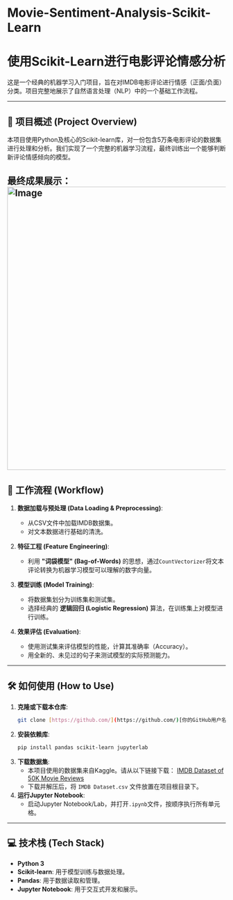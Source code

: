 # Movie-Sentiment-Analysis-Scikit-Learn
# 使用Scikit-Learn进行电影评论情感分析
这是一个经典的机器学习入门项目，旨在对IMDB电影评论进行情感（正面/负面）分类。项目完整地展示了自然语言处理（NLP）中的一个基础工作流程。

---

## 📖 项目概述 (Project Overview)

本项目使用Python及核心的Scikit-learn库，对一份包含5万条电影评论的数据集进行处理和分析。我们实现了一个完整的机器学习流程，最终训练出一个能够判断新评论情感倾向的模型。

最终成果展示：<img width="858" height="651" alt="Image" src="https://github.com/user-attachments/assets/c63bd84f-98a3-4c89-9412-abb6cea0c35c" />
---

## 🚀 工作流程 (Workflow)

1.  **数据加载与预处理 (Data Loading & Preprocessing)**:
    * 从CSV文件中加载IMDB数据集。
    * 对文本数据进行基础的清洗。

2.  **特征工程 (Feature Engineering)**:
    * 利用 **"词袋模型" (Bag-of-Words)** 的思想，通过`CountVectorizer`将文本评论转换为机器学习模型可以理解的数字向量。

3.  **模型训练 (Model Training)**:
    * 将数据集划分为训练集和测试集。
    * 选择经典的 **逻辑回归 (Logistic Regression)** 算法，在训练集上对模型进行训练。

4.  **效果评估 (Evaluation)**:
    * 使用测试集来评估模型的性能，计算其准确率（Accuracy）。
    * 用全新的、未见过的句子来测试模型的实际预测能力。

---

## 🛠️ 如何使用 (How to Use)

1.  **克隆或下载本仓库**:
    ```bash
    git clone [https://github.com/](https://github.com/)[你的GitHub用户名]/Movie-Sentiment-Analysis-Scikit-Learn.git
    ```
2.  **安装依赖库**:
    ```bash
    pip install pandas scikit-learn jupyterlab
    ```
3.  **下载数据集**:
    * 本项目使用的数据集来自Kaggle。请从以下链接下载：
        [IMDB Dataset of 50K Movie Reviews](https://www.kaggle.com/datasets/lakshmi25npathi/imdb-dataset-of-50k-movie-reviews)
    * 下载并解压后，将 `IMDB Dataset.csv` 文件放置在项目根目录下。
4.  **运行Jupyter Notebook**:
    * 启动Jupyter Notebook/Lab，并打开`.ipynb`文件，按顺序执行所有单元格。

---

## 💻 技术栈 (Tech Stack)

* **Python 3**
* **Scikit-learn**: 用于模型训练与数据处理。
* **Pandas**: 用于数据读取和管理。
* **Jupyter Notebook**: 用于交互式开发和展示。
